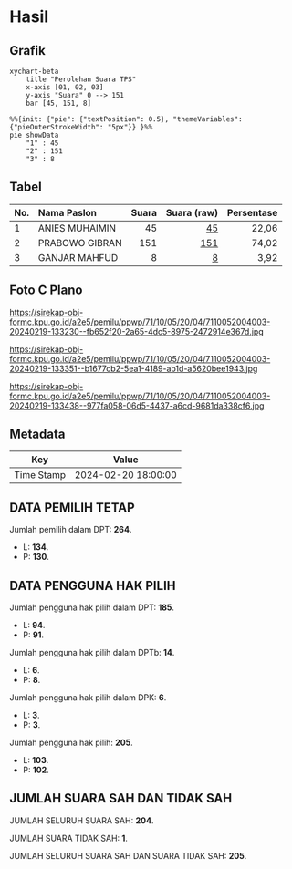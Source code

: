 # Hasil

## Grafik

```mermaid
xychart-beta
    title "Perolehan Suara TPS"
    x-axis [01, 02, 03]
    y-axis "Suara" 0 --> 151
    bar [45, 151, 8]
```

```mermaid
%%{init: {"pie": {"textPosition": 0.5}, "themeVariables": {"pieOuterStrokeWidth": "5px"}} }%%
pie showData
    "1" : 45
    "2" : 151
    "3" : 8
```

## Tabel

| No. | Nama Paslon    | Suara | Suara (raw) | Persentase |
|:--- |:-------------- | -----:| -----------:| ----------:|
| 1   | ANIES MUHAIMIN | 45    | [45][p-1]   | 22,06      |
| 2   | PRABOWO GIBRAN | 151   | [151][p-2]  | 74,02      |
| 3   | GANJAR MAHFUD  | 8     | [8][p-3]    | 3,92       |


[p-1]: https://github.com/gigit-pemilu/pemilu-2024-71-sulawesi-utara/blob/main/pilpres/hitung-suara/sub/71-sulawesi-utara/sub/10-bolaang-mongondow-timur/sub/05-modayag-barat/sub/2004-bongkudai/sub/003-tps/sub/paslon-1.txt
[p-2]: https://github.com/gigit-pemilu/pemilu-2024-71-sulawesi-utara/blob/main/pilpres/hitung-suara/sub/71-sulawesi-utara/sub/10-bolaang-mongondow-timur/sub/05-modayag-barat/sub/2004-bongkudai/sub/003-tps/sub/paslon-2.txt
[p-3]: https://github.com/gigit-pemilu/pemilu-2024-71-sulawesi-utara/blob/main/pilpres/hitung-suara/sub/71-sulawesi-utara/sub/10-bolaang-mongondow-timur/sub/05-modayag-barat/sub/2004-bongkudai/sub/003-tps/sub/paslon-3.txt

## Foto C Plano

https://sirekap-obj-formc.kpu.go.id/a2e5/pemilu/ppwp/71/10/05/20/04/7110052004003-20240219-133230--fb652f20-2a65-4dc5-8975-2472914e367d.jpg

https://sirekap-obj-formc.kpu.go.id/a2e5/pemilu/ppwp/71/10/05/20/04/7110052004003-20240219-133351--b1677cb2-5ea1-4189-ab1d-a5620bee1943.jpg

https://sirekap-obj-formc.kpu.go.id/a2e5/pemilu/ppwp/71/10/05/20/04/7110052004003-20240219-133438--977fa058-06d5-4437-a6cd-9681da338cf6.jpg


## Metadata

| Key        | Value               |
| ---------- | ------------------- |
| Time Stamp | 2024-02-20 18:00:00 |


## DATA PEMILIH TETAP

Jumlah pemilih dalam DPT: **264**.
 * L: **134**.
 * P: **130**.

## DATA PENGGUNA HAK PILIH

Jumlah pengguna hak pilih dalam DPT: **185**.
 * L: **94**.
 * P: **91**.

Jumlah pengguna hak pilih dalam DPTb: **14**.
 * L: **6**.
 * P: **8**.

Jumlah pengguna hak pilih dalam DPK: **6**.
 * L: **3**.
 * P: **3**.

Jumlah pengguna hak pilih: **205**.
 * L: **103**.
 * P: **102**.

## JUMLAH SUARA SAH DAN TIDAK SAH

JUMLAH SELURUH SUARA SAH: **204**.

JUMLAH SUARA TIDAK SAH: **1**.

JUMLAH SELURUH SUARA SAH DAN SUARA TIDAK SAH: **205**.


